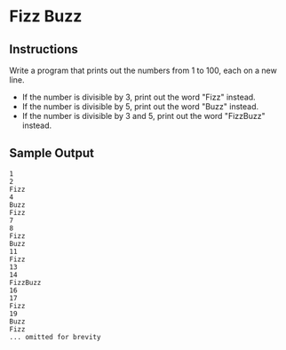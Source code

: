 # Fizz Buzz

## Instructions

Write a program that prints out the numbers from 1 to 100, each on a new line.

- If the number is divisible by 3, print out the word "Fizz" instead.
- If the number is divisible by 5, print out the word "Buzz" instead.
- If the number is divisible by 3 and 5, print out the word "FizzBuzz" instead.

## Sample Output

```no-highlight
1
2
Fizz
4
Buzz
Fizz
7
8
Fizz
Buzz
11
Fizz
13
14
FizzBuzz
16
17
Fizz
19
Buzz
Fizz
... omitted for brevity
```
